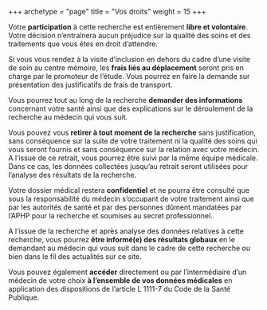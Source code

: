 +++
archetype = "page"
title = "Vos droits"
weight = 15
+++

Votre **participation** à cette recherche est entièrement **libre et volontaire**. Votre décision n’entraînera aucun préjudice sur la qualité des soins et des traitements que vous êtes en droit d’attendre.

Si vous vous rendez à la visite d’inclusion en dehors du cadre d’une visite de soin au centre mémoire, les **frais liés au déplacement** seront pris en charge par le promoteur de l’étude. Vous pourrez en faire la demande sur présentation des justificatifs de frais de transport.

Vous pourrez tout au long de la recherche **demander des informations** concernant votre santé ainsi que des explications sur le déroulement de la recherche au médecin qui vous suit.

Vous pouvez vous **retirer à tout moment de la recherche** sans justification, sans conséquence sur la suite de votre traitement ni la qualité des soins qui vous seront fournis et sans conséquence sur la relation avec votre médecin. A l’issue de ce retrait, vous pourrez être suivi par la même équipe médicale. Dans ce cas, les données collectées jusqu’au retrait seront utilisées pour l’analyse des résultats de la recherche.

Votre dossier médical restera **confidentiel** et ne pourra être consulté que sous la responsabilité du médecin s’occupant de votre traitement ainsi que par les autorités de santé et par des personnes dûment mandatées par l’APHP pour la recherche et soumises au secret professionnel.

A l’issue de la recherche et après analyse des données relatives à cette recherche, vous pourrez **être informé(e) des résultats globaux** en le demandant au médecin qui vous suit dans le cadre de cette recherche ou bien dans le fil des actualités sur ce site.

Vous pouvez également **accéder** directement ou par l’intermédiaire d’un médecin de votre choix **à l’ensemble de vos données médicales** en application des dispositions de l’article L 1111-7 du Code de la Santé Publique.
